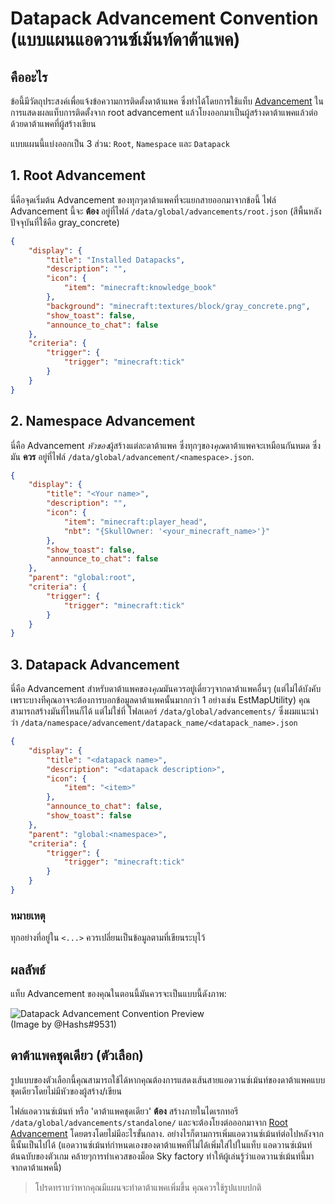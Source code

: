 # Datapack Advancement Convention (แบบแผนแอดวานซ์เม้นท์ดาต้าแพค)

## คืออะไร

ข้อนี้มีวัตถุประสงค์เพื่อแจ้งข้อความการติดตั้งดาต้าแพค ซึ่งทำได้โดยการใช้แท็บ [Advancement](https://minecraft.gamepedia.com/Advancements) ในการแสดงผลแท็บการติดตั้งจาก root advancement แล้วโยงออกมาเป็นผู้สร้างดาต้าแพคแล้วต่อด้วยดาต้าแพคที่ผู้สร้างเขียน

แบบแผนนี้แบ่งออกเป็น 3 ส่วน: `Root`, `Namespace` และ `Datapack`

## 1. Root Advancement

นี่คือจุดเริ่มต้น Advancement ของทุกๆดาต้าแพคที่จะแยกสายออกมาจากข้อนี้ ไฟล์ Advancement นี้จะ **ต้อง** อยู่ที่ไฟล์ `/data/global/advancements/root.json` (สีพื้นหลังปัจจุบันที่ใช้คือ gray_concrete)

```json
{
    "display": {
        "title": "Installed Datapacks",
        "description": "",
        "icon": {
            "item": "minecraft:knowledge_book"
        },
        "background": "minecraft:textures/block/gray_concrete.png",
        "show_toast": false,
        "announce_to_chat": false
    },
    "criteria": {
        "trigger": {
            "trigger": "minecraft:tick"
        }
    }
}
```

## 2. Namespace Advancement

นี่คือ Advancement *หัวของ*ผู้สร้างแต่ละดาต้าแพค ซึ่งทุกๆของ*คุณ*ดาต้าแพคจะเหมือนกันหมด ซึ่งมัน **ควร** อยู่ที่ไฟล์ `/data/global/advancement/<namespace>.json`.

```json
{
    "display": {
        "title": "<Your name>",
        "description": "",
        "icon": {
            "item": "minecraft:player_head",
            "nbt": "{SkullOwner: '<your_minecraft_name>'}"
        },
        "show_toast": false,
        "announce_to_chat": false
    },
    "parent": "global:root",
    "criteria": {
        "trigger": {
            "trigger": "minecraft:tick"
        }
    }
}
```

## 3. Datapack Advancement

นี่คือ Advancement สำหรับดาต้าแพคของ*คุณ*มันควรอยู่เดี่ยวๆจากดาต้าแพคอื่นๆ (แต่ไม่ได้บังคับเพราะบางทีคุณอาจจะต้องการบอกข้อมูลดาต้าแพคนั้นมากกว่า 1 อย่างเช่น EstMapUtility) คุณสามารถสร้างมันที่ไหนก็ได้ แต่ไม่ใช่ที่ โฟลเดอร์ `/data/global/advancements/` ซึ่งผมแนะนำว่า `/data/namespace/advancement/datapack_name/<datapack_name>.json`

```json
{
    "display": {
        "title": "<datapack name>",
        "description": "<datapack description>",
        "icon": {
            "item": "<item>"
        },
        "announce_to_chat": false,
        "show_toast": false
    },
    "parent": "global:<namespace>",
    "criteria": {
        "trigger": {
            "trigger": "minecraft:tick"
        }
    }
}
```

### หมายเหตุ

ทุกอย่างที่อยู่ใน `<...>` ควรเปลี่ยนเป็นข้อมูลตามที่เขียนระบุไว้

## ผลลัพธ์

แท็บ Advancement ของคุณในตอนนี้มันควรจะเป็นแบบนี้ดังภาพ:

![Datapack Advancement Convention Preview](https://i.imgur.com/6bzBBr1.png)  
(Image by @Hashs#9531)

## ดาต้าแพคชุดเดียว (ตัวเลือก)

รูปแบบของตัวเลือกนี้คุณสามารถใช้ได้หากคุณต้องการแสดงเส้นสายแอดวานซ์เม้นท์ของดาต้าแพคแบบชุดเดียวโดยไม่มีหัวของผู้สร้าง/เขียน

ไฟล์แอดวานซ์เม้นท์ หรือ 'ดาต้าแพคชุดเดียว' **ต้อง** สร้างภายในไดเรกทอรี `/data/global/advancements/standalone/` และจะต้องโยงต่อออกมาจาก
 [Root Advancement](#1-root-advancement) โดยตรงโดยไม่มีอะไรขั้นกลาง.
อย่างไรก็ตามการเพิ่มแอดวานซ์เม้นท์ต่อไปหลังจากนี้นั้นเป็นไปได้ (แอดวานซ์เม้นท์กำหนดเองของดาต้าแพคที่ไม่ได้เพิ่มใส่ไปในแท็บ แอดวานซ์เม้นท์ต้นฉบับของตัวเกม คล้ายๆการทำเควสของม็อด Sky factory ทำให้ผู้เล่นรู้ว่าแอดวานซ์เม้นท์นี้มาจากดาต้าแพคนี้)

> โปรดทราบว่าหากคุณมีแผนจะทำดาต้าแพคเพิ่มขึ้น คุณควรใช้รูปแบบปกติ